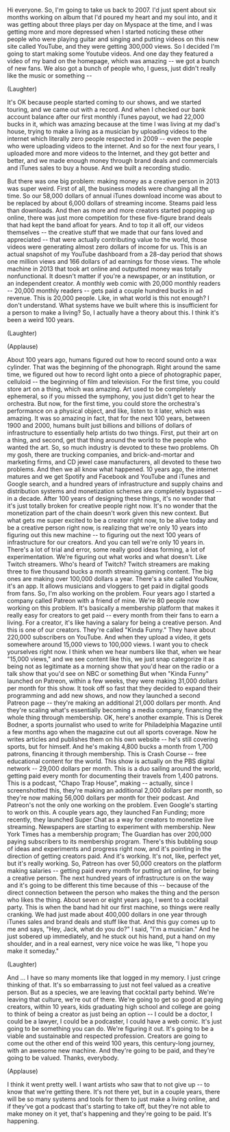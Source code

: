 
Hi everyone.
So, I&#39;m going to take us back to 2007.
I&#39;d just spent about six months
working on album
that I&#39;d poured my heart and my soul into,
and it was getting about three plays
per day on Myspace at the time,
and I was getting more and more depressed
when I started noticing these other people
who were playing guitar and singing
and putting videos
on this new site called YouTube,
and they were getting 300,000 views.
So I decided I&#39;m going to start
making some Youtube videos.
And one day they featured
a video of my band on the homepage,
which was amazing --
we got a bunch of new fans.
We also got a bunch of people
who, I guess, just didn&#39;t really like
the music or something --

(Laughter)

It&#39;s OK because people
started coming to our shows,
and we started touring,
and we came out with a record.
And when I checked
our bank account balance
after our first monthly iTunes payout,
we had 22,000 bucks in it,
which was amazing because at the time
I was living at my dad&#39;s house,
trying to make a living as a musician
by uploading videos to the internet
which literally zero people
respected in 2009 --
even the people who were
uploading videos to the internet.
And so for the next four years,
I uploaded more and more
videos to the Internet,
and they got better and better,
and we made enough money
through brand deals
and commercials and iTunes sales
to buy a house.
And we built a recording studio.

But there was one big problem:
making money as a creative person
in 2013 was super weird.
First of all, the business models
were changing all the time.
So our 58,000 dollars
of annual iTunes download income
was about to be replaced by about
6,000 dollars of streaming income.
Steams paid less than downloads.
And then as more and more creators
started popping up online,
there was just more competition
for these five-figure brand deals
that had kept the band afloat for years.
And to top it all off,
our videos themselves --
the creative stuff that we made
that our fans loved and appreciated --
that were actually
contributing value to the world,
those videos were generating
almost zero dollars of income for us.
This is an actual snapshot
of my YouTube dashboard
from a 28-day period
that shows one million views
and 166 dollars of ad earnings
for those views.
The whole machine in 2013
that took art online and outputted money
was totally nonfunctional.
It doesn&#39;t matter if you&#39;re a newspaper,
or an institution,
or an independent creator.
A monthly web comic
with 20,000 monthly readers --
20,000 monthly readers --
gets paid a couple hundred
bucks in ad revenue.
This is 20,000 people.
Like, in what world is this not enough?
I don&#39;t understand.
What systems have we built
where this is insufficient
for a person to make a living?
So, I actually have a theory about this.
I think it&#39;s been a weird 100 years.

(Laughter)


(Applause)

About 100 years ago,
humans figured out how to record
sound onto a wax cylinder.
That was the beginning of the phonograph.
Right around the same time,
we figured out how to record
light onto a piece of photographic paper,
celluloid -- the beginning
of film and television.
For the first time,
you could store art on a thing,
which was amazing.
Art used to be completely ephemeral,
so if you missed the symphony,
you just didn&#39;t get to hear the orchestra.
But now, for the first time,
you could store the orchestra&#39;s
performance on a physical object,
and like, listen to it later,
which was amazing.
It was so amazing in fact,
that for the next 100 years,
between 1900 and 2000,
humans built just billions and billions
of dollars of infrastructure
to essentially help artists do two things.
First, put their art on a thing,
and second, get that thing
around the world
to the people who wanted the art.
So, so much industry
is devoted to these two problems.
Oh my gosh, there are trucking companies,
and brick-and-mortar and marketing firms,
and CD jewel case manufacturers,
all devoted to these two problems.
And then we all know what happened.
10 years ago, the internet matures
and we get Spotify
and Facebook and YouTube
and iTunes and Google search,
and a hundred years of infrastructure
and supply chains and distribution systems
and monetization schemes
are completely bypassed --
in a decade.
After 100 years of designing these things,
it&#39;s no wonder that it&#39;s just totally
broken for creative people right now.
It&#39;s no wonder that the monetization
part of the chain doesn&#39;t work
given this new context.
But what gets me super excited
to be a creator right now,
to be alive today and be
a creative person right now,
is realizing that we&#39;re only 10 years
into figuring out this new machine --
to figuring out the next 100 years
of infrastructure for our creators.
And you can tell we&#39;re only 10 years in.
There&#39;s a lot of trial and error,
some really good ideas forming,
a lot of experimentation.
We&#39;re figuring out
what works and what doesn&#39;t.
Like Twitch streamers.
Who&#39;s heard of Twitch?
Twitch streamers are making
three to five thousand bucks a month
streaming gaming content.
The big ones are making
over 100,000 dollars a year.
There&#39;s a site called YouNow,
it&#39;s an app.
It allows musicians and vloggers
to get paid in digital goods from fans.
So, I&#39;m also working on the problem.
Four years ago I started
a company called Patreon
with a friend of mine.
We&#39;re 80 people now
working on this problem.
It&#39;s basically a membership platform
that makes it really easy
for creators to get paid --
every month from their fans
to earn a living.
For a creator, it&#39;s like having a salary
for being a creative person.
And this is one of our creators.
They&#39;re called &quot;Kinda Funny.&quot;
They have about 220,000
subscribers on YouTube.
And when they upload a video,
it gets somewhere around
15,000 views to 100,000 views.
I want you to check yourselves right now.
I think when we hear numbers like that,
when we hear &quot;15,000 views,&quot;
and we see content like this,
we just snap categorize it
as being not as legitimate
as a morning show
that you&#39;d hear on the radio
or a talk show that you&#39;d
see on NBC or something
But when &quot;Kinda Funny&quot;
launched on Patreon,
within a few weeks, they were
making 31,000 dollars per month
for this show.
It took off so fast that they decided
to expand their programming
and add new shows,
and now they launched
a second Patreon page --
they&#39;re making an additional
21,000 dollars per month.
And they&#39;re scaling what&#39;s essentially
becoming a media company,
financing the whole thing
through membership.
OK, here&#39;s another example.
This is Derek Bodner,
a sports journalist who used
to write for Philadelphia Magazine
until a few months ago when
the magazine cut out all sports coverage.
Now he writes articles
and publishes them on his own website --
he&#39;s still covering sports,
but for himself.
And he&#39;s making 4,800 bucks
a month from 1,700 patrons,
financing it through membership.
This is Crash Course --
free educational content for the world.
This show is actually
on the PBS digital network --
29,000 dollars per month.
This is a duo sailing around the world,
getting paid every month
for documenting their travels
from 1,400 patrons.
This is a podcast,
&quot;Chapo Trap House&quot;, making --
actually, since I screenshotted this,
they&#39;re making an additional
2,000 dollars per month,
so they&#39;re now making 56,000 dollars
per month for their podcast.
And Patreon&#39;s not the only one
working on the problem.
Even Google&#39;s starting to work on this.
A couple years ago,
they launched Fan Funding;
more recently, they launched Super Chat
as a way for creators
to monetize live streaming.
Newspapers are starting
to experiment with membership.
New York Times has a membership program;
The Guardian has over 200,000
paying subscribers
to its membership program.
There&#39;s this bubbling soup
of ideas and experiments
and progress right now,
and it&#39;s pointing in the direction
of getting creators paid.
And it&#39;s working.
It&#39;s not, like, perfect yet,
but it&#39;s really working.
So, Patreon has over 50,000 creators
on the platform making salaries --
getting paid every month
for putting art online,
for being a creative person.
The next hundred years
of infrastructure is on the way
and it&#39;s going to be different
this time because of this --
because of the direct connection
between the person who makes the thing
and the person who likes the thing.
About seven or eight years ago,
I went to a cocktail party.
This is when the band
had hit our first machine,
so things were really cranking.
We had just made
about 400,000 dollars in one year
through iTunes sales
and brand deals and stuff like that.
And this guy comes up to me and says,
&quot;Hey, Jack, what do you do?&quot;
I said, &quot;I&#39;m a musician.&quot;
And he just sobered up immediately,
and he stuck out his hand,
put a hand on my shoulder,
and in a real earnest,
very nice voice he was like,
&quot;I hope you make it someday.&quot;

(Laughter)

And ...
I have so many moments like that
logged in my memory.
I just cringe thinking of that.
It&#39;s so embarrassing to just
not feel valued as a creative person.
But as a species,
we are leaving that cocktail party behind.
We&#39;re leaving that culture,
we&#39;re out of there.
We&#39;re going to get so good
at paying creators,
within 10 years,
kids graduating high school and college
are going to think of being a creator
as just being an option --
I could be a doctor, I could be a lawyer,
I could be a podcaster,
I could have a web comic.
It&#39;s just going to be
something you can do.
We&#39;re figuring it out.
It&#39;s going to be a viable and sustainable
and respected profession.
Creators are going to come out
the other end of this weird 100 years,
this century-long journey,
with an awesome new machine.
And they&#39;re going to be paid,
and they&#39;re going to be valued.
Thanks, everybody.

(Applause)

I think it went pretty well.
I want artists who saw that
to not give up --
to know that we&#39;re getting there.
It&#39;s not there yet,
but in a couple years,
there will be so many systems
and tools for them
to just make a living online,
and if they&#39;ve got a podcast
that&#39;s starting to take off,
but they&#39;re not able
to make money on it yet,
that&#39;s happening
and they&#39;re going to be paid.
It&#39;s happening.
